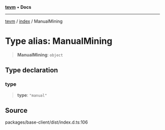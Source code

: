 [**tevm**](../../README.md) • **Docs**

***

[tevm](../../modules.md) / [index](../README.md) / ManualMining

# Type alias: ManualMining

> **ManualMining**: `object`

## Type declaration

### type

> **type**: `"manual"`

## Source

packages/base-client/dist/index.d.ts:106
